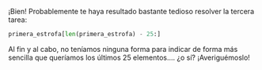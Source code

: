 ¡Bien! Probablemente te haya resultado bastante tedioso resolver la tercera tarea:

```python
primera_estrofa[len(primera_estrofa) - 25:]

```

Al fin y al cabo, no teníamos ninguna forma para indicar de forma más sencilla que queríamos los últimos 25 elementos.... ¿o sí? ¡Averiguémoslo!